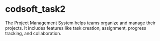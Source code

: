 # codsoft_task2
The Project Management System helps teams organize and manage their projects. It includes features like task creation, assignment, progress tracking, and collaboration.
